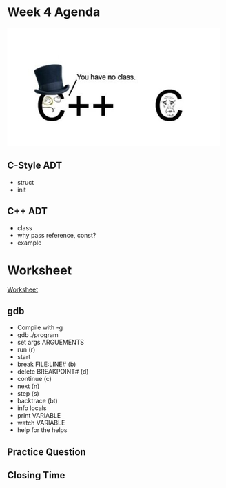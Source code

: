 # Week 4 Agenda
![Image](https://github.com/tgroechel/F17-280/blob/master/.other/pictures/noclass.jpg)

## C-Style ADT
- struct
- init

## C++ ADT
- class
- why pass reference, const?
- example

# Worksheet
[Worksheet](https://docs.google.com/document/d/1Mvh9ez1Z2qiTVjt6d5vUlI13TjB0xa78NDZPArbIU6Y/edit)

## gdb
- Compile with -g
- gdb ./program
- set args ARGUEMENTS
- run (r)
- start
- break FILE:LINE# (b)
- delete BREAKPOINT# (d)
- continue (c)
- next (n)
- step (s)
- backtrace (bt)
- info locals
- print VARIABLE
- watch VARIABLE
- help for the helps

## Practice Question

## Closing Time
